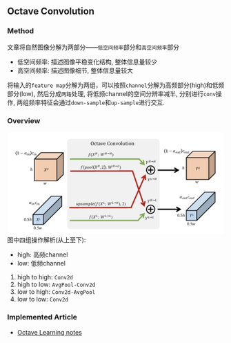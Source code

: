 ## Octave Convolution
### Method
文章将自然图像分解为两部分——`低空间频率`部分和`高空间频率`部分
- 低空间频率: 描述图像平稳变化结构, 整体信息量较少
- 高空间频率: 描述图像细节, 整体信息量较大

将输入的`feature map`分解为两组，可以按照`channel`分解为高频部分(high)和低频部分(low), 然后分成`两路`处理, 将低频channel的空间分辨率减半, 分别进行`conv`操作, 两组频率特征会通过`down-sample`和`up-sample`进行交互.

### Overview
![](../../figs/octave_conv.png)
图中四组操作解析(从上至下):
- high: 高频channel
- low: 低频channel
1. high to high: `Conv2d`
2. high to low: `AvgPool-Conv2d`
3. low to high: `Conv2d-AvgPool`
4. low to low: `Conv2d`


### Implemented Article
- [Octave Learning notes](https://www.yuejianzun.xyz/2019/05/05/Octave%E5%8D%B7%E7%A7%AF%E5%AD%A6%E4%B9%A0%E7%AC%94%E8%AE%B0/)
